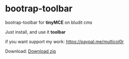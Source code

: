 # bootrap-toolbar
bootrap-toolbar for **tinyMCE** on bludit cms

Just install, and use it **toolbar**

if you want support my work:
https://paypal.me/multicol0r


Download:
[Download zip](https://github.com/multicolor-rgb/bootrap-toolbar/raw/main/bootstrap-toolbar.zip)

